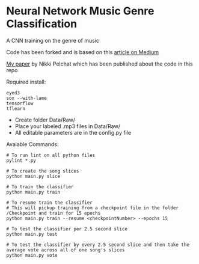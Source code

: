 # Neural Network Music Genre Classification
A CNN training on the genre of music

Code has been forked and is based on this [article on Medium](https://medium.com/@juliendespois/finding-the-genre-of-a-song-with-deep-learning-da8f59a61194#.yhemoyql0)

[My paper](https://ieeexplore.ieee.org/document/8861555) by Nikki Pelchat which has been published about the code in this repo

Required install:
```
eyed3
sox --with-lame
tensorflow
tflearn
```

- Create folder Data/Raw/
- Place your labeled .mp3 files in Data/Raw/
- All editable parameters are in the config.py file

Avaiable Commands:

```
# To run lint on all python files
pylint *.py

# To create the song slices
python main.py slice

# To train the classifier
python main.py train

# To resume train the classifier
# This will pickup training from a checkpoint file in the folder /Checkpoint and train for 15 epochs
python main.py train --resume <checkpointNumber> --epochs 15

# To test the classifier per 2.5 second slice
python main.py test

# To test the classifier by every 2.5 second slice and then take the average vote across all of one song's slices
python main.py vote
```

